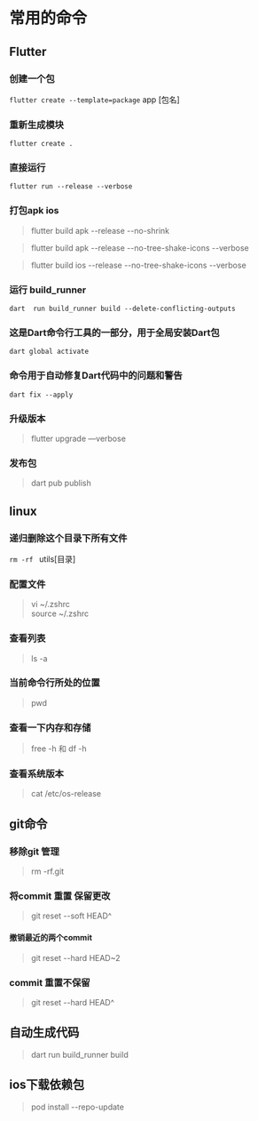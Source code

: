 # 常用的命令

## Flutter
### 创建一个包
 `flutter create --template=package` app [包名]
 
### 重新生成模块
`flutter create .`

###  直接运行
`flutter run --release --verbose`

###  打包apk ios
> flutter build apk --release --no-shrink

> flutter build  apk  --release --no-tree-shake-icons --verbose

> flutter build ios --release --no-tree-shake-icons --verbose


###  运行 build_runner
`dart  run build_runner build --delete-conflicting-outputs`

### 这是Dart命令行工具的一部分，用于全局安装Dart包

`dart global activate`

### 命令用于自动修复Dart代码中的问题和警告

`dart fix --apply`

### 升级版本
> flutter upgrade —verbose

### 发布包
> dart pub publish
## linux

### 递归删除这个目录下所有文件
`rm -rf ` utils[目录]
### 配置文件
> vi ~/.zshrc   
> source ~/.zshrc   

### 查看列表
>ls -a


### 当前命令行所处的位置
> pwd

### 查看一下内存和存储

> free -h 和 df -h

### 查看系统版本

> cat /etc/os-release



## git命令
### 移除git 管理
>rm -rf.git

### 将commit 重置 保留更改

>git reset --soft HEAD^
#### 撤销最近的两个commit
> git reset --hard HEAD~2

### commit 重置不保留
>git reset --hard HEAD^

## 自动生成代码
>dart run build_runner build

## ios下载依赖包
> pod install --repo-update

